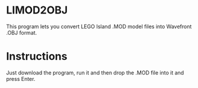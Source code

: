 # LIMOD2OBJ
This program lets you convert LEGO Island .MOD model files into Wavefront .OBJ format.

# Instructions
Just download the program, run it and then drop the .MOD file into it and press Enter.
